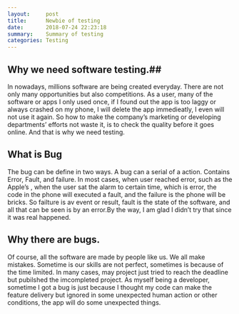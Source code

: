 ```yaml
---
layout:     post
title:      Newbie of testing
date:       2018-07-24 22:23:18
summary:    Summary of testing
categories: Testing
---
```


## Why we need software testing.##

In nowadays, millions software are being created everyday. There are not only many opportunities but also competitions. As a user, many of the software or apps I only used once, if I found out the app is too laggy or always crashed on my phone, I will delete the app immedieatly, I even will not use it again. So how to make the company’s marketing or developing departments’ efforts not waste it, is to check the quality before it goes online. And that is why we need testing.

## What is Bug

The bug can be define in two ways. A bug can a serial of a action. Contains Error, Fault, and failure. In most cases, when user reached error, such as the Apple’s , when the user sat the alarm to certain time, which is error, the code in the phone will executed a fault, and the failure is the phone will be bricks. So failture is av event or result, fault is the state of the software, and all that can be seen is by an error.By the way, I am glad I didn’t try that since it was real happened.

## Why there are bugs.
Of course, all the software are made by people like us. We all make mistakes. Sometime is our skills are not perfect, sometimes is because of the time limited. In many cases, may project just tried to reach the deadline but pubilshed the imcompleted project. As myself being a developer, sometime I got a bug is just because I thought my code can make the feature delivery but ignored in some unexpected human action or other conditions, the app will do some unexpected things.

